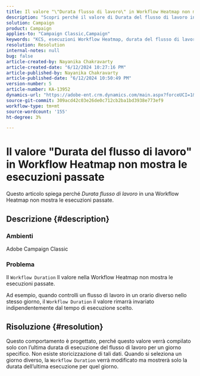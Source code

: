 ```yaml
---
title: Il valore "\"Durata flusso di lavoro\" in Workflow Heatmap non mostra le esecuzioni passate"
description: "Scopri perché il valore di Durata del flusso di lavoro in una mappa di calore del flusso di lavoro non mostra le esecuzioni passate."
solution: Campaign
product: Campaign
applies-to: "Campaign Classic,Campaign"
keywords: "KCS, esecuzioni Workflow Heatmap, durata del flusso di lavoro, esecuzioni passate, Adobe Campaign"
resolution: Resolution
internal-notes: null
bug: false
article-created-by: Nayanika Chakravarty
article-created-date: "6/12/2024 10:27:16 PM"
article-published-by: Nayanika Chakravarty
article-published-date: "6/12/2024 10:50:49 PM"
version-number: 5
article-number: KA-13952
dynamics-url: "https://adobe-ent.crm.dynamics.com/main.aspx?forceUCI=1&pagetype=entityrecord&etn=knowledgearticle&id=9dec01ea-0a29-ef11-840a-000d3a3764e0"
source-git-commit: 309acd42c03e26de0c712cb2ba1bd3938e773ef9
workflow-type: tm+mt
source-wordcount: '155'
ht-degree: 3%

---
```


# Il valore &quot;Durata del flusso di lavoro&quot; in Workflow Heatmap non mostra le esecuzioni passate


Questo articolo spiega perché *Durata flusso di lavoro* in una Workflow Heatmap non mostra le esecuzioni passate.

## Descrizione {#description}


### <b>Ambienti</b>

Adobe Campaign Classic

### <b>Problema</b>

Il `Workflow Duration` Il valore nella Workflow Heatmap non mostra le esecuzioni passate.

Ad esempio, quando controlli un flusso di lavoro in un orario diverso nello stesso giorno, il `Workflow Duration` il valore rimarrà invariato indipendentemente dal tempo di esecuzione scelto.


## Risoluzione {#resolution}


Questo comportamento è progettato, perché questo valore verrà compilato solo con l’ultima durata di esecuzione del flusso di lavoro per un giorno specifico. Non esiste storicizzazione di tali dati. Quando si seleziona un giorno diverso, la `Workflow Duration` verrà modificato ma mostrerà solo la durata dell’ultima esecuzione per quel giorno.


